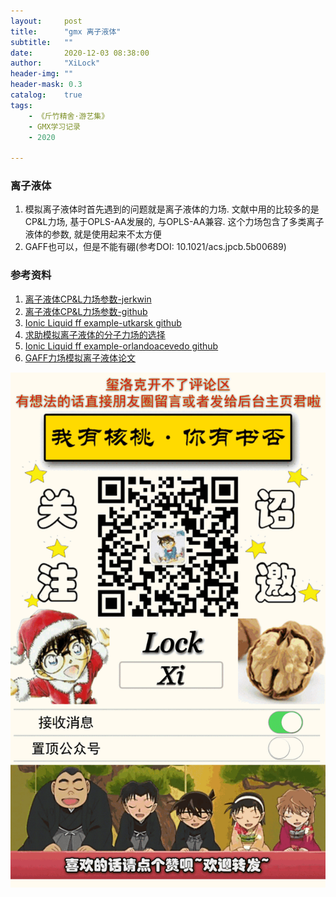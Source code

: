```yaml
---
layout:     post
title:      "gmx 离子液体"
subtitle:   ""
date:       2020-12-03 08:38:00
author:     "XiLock"
header-img: ""
header-mask: 0.3
catalog:    true
tags:
    - 《斤竹精舍·游艺集》
    - GMX学习记录
    - 2020

---
```


### 离子液体
1. 模拟离子液体时首先遇到的问题就是离子液体的力场. 文献中用的比较多的是CP&L力场, 基于OPLS-AA发展的, 与OPLS-AA兼容. 这个力场包含了多类离子液体的参数, 就是使用起来不太方便
1. GAFF也可以，但是不能有硼(参考DOI: 10.1021/acs.jpcb.5b00689)

### 参考资料
1. [离子液体CP&L力场参数-jerkwin](https://jerkwin.github.io/2020/05/02/%E5%88%86%E5%AD%90%E6%A8%A1%E6%8B%9F%E5%91%A8%E5%88%8A-%E7%AC%AC_17_%E6%9C%9F/)
1. [离子液体CP&L力场参数-github](https://github.com/agiliopadua)
1. [Ionic Liquid ff example-utkarsk github](https://github.com/utkarsk/Ionic-Liquid)
1. [求助模拟离子液体的分子力场的选择](http://bbs.keinsci.com/thread-14788-1-1.html)
1. [Ionic Liquid ff example-orlandoacevedo github](https://github.com/orlandoacevedo/IL)
1. [GAFF力场模拟离子液体论文](https://pubs.acs.org/doi/10.1021/acs.jpcb.5b00689)

![](/img/wc-tail.GIF)
